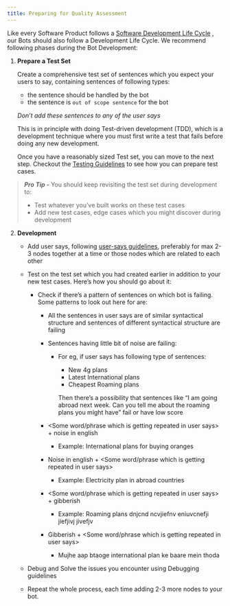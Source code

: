 ```yaml
---
title: Preparing for Quality Assessment
---
```


Like every Software Product follows a [Software Development Life Cycle](https://www.google.com/url?sa=t&rct=j&q=&esrc=s&source=web&cd=3&cad=rja&uact=8&ved=2ahUKEwjZ0JPZwLLmAhUBILcAHedkAd4QFjACegQIDRAG&url=https%3A%2F%2Fwww.tutorialspoint.com%2Fsdlc%2Fsdlc_overview.htm&usg=AOvVaw2V89Mo-1dhC5xNDnRrIaIM)
, our Bots should also follow a Development Life Cycle. We recommend
 following phases during the Bot Development:

1. **Prepare a Test Set**

    Create a comprehensive test set of sentences which you expect your
     users to say, containing sentences of following types:
    * the sentence should be handled by the bot
    * the sentence is `out of scope sentence` for the bot

    *Don’t add these sentences to any of the user says*

    This is in principle with doing Test-driven development (TDD),
     which is a development technique where you must first write a test
      that fails before doing any new development.

    Once you have a reasonably sized Test set, you can move to the next step. Checkout the
    [Testing Guidelines](https://docs.haptik.ai/bot-builder/advanced/testing-guidelines) to see
     how you can prepare test cases.

> **_Pro Tip -_**
> You should keep revisiting the test set during development to:
> * Test whatever you’ve built works on these test cases
> * Add new test cases, edge cases which you might discover during development


2. **Development**

    * Add user says, following [user-says guidelines](https://docs.haptik.ai/bot-builder/basic/user-says-guidelines),
     preferably for max 2-3 nodes together at a time or those nodes which are related to each
      other

    * Test on the test set which you had created earlier in addition to
     your new test cases. Here’s how you should go about it:

        * Check if there’s a pattern of sentences on which bot is failing.
         Some patterns to look out here for are:
         
            * All the sentences in user says are of similar syntactical
             structure and sentences of different syntactical structure
              are failing

            * Sentences having little bit of noise are failing:
                * For eg, if user says has following type of sentences:
                    * New 4g plans
                    * Latest International plans
                    * Cheapest Roaming plans
                    
                    Then there’s a possibility that sentences like
                     “I am going abroad next week. Can you tell me about
                      the roaming plans you might have” fail or have low
                       score

            * <Some word/phrase which is getting repeated in user says> + noise in english 
                * Example: International plans for buying oranges
                
            * Noise in english + <Some word/phrase which is getting repeated in user says>
                * Example: Electricity plan in abroad countries
                
            * <Some word/phrase which is getting repeated in user says> + gibberish
                * Example: Roaming plans dnjcnd ncvjiefnv eniuvcnefji
                 jiefjivj jivefjv

            * Gibberish + <Some word/phrase which is getting repeated in user says>
                * Mujhe aap btaoge international plan ke baare mein thoda

    * Debug and Solve the issues you encounter using Debugging guidelines
    
    * Repeat the whole process, each time adding 2-3 more nodes to your bot.
